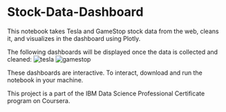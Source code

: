 # Stock-Data-Dashboard
This notebook takes Tesla and GameStop stock data from the web, cleans it, and visualizes in the dashboard using Plotly.

The following dashboards will be displayed once the data is collected and cleaned:
![tesla](https://user-images.githubusercontent.com/56762952/111037195-ea640c80-8444-11eb-9278-8da2dce09e86.png)
![gamestop](https://user-images.githubusercontent.com/56762952/111037201-f18b1a80-8444-11eb-8191-5326999f3b87.png)

These dashboards are interactive. To interact, download and run the notebook in your machine.

This project is a part of the IBM Data Science Professional Certificate program on Coursera.
